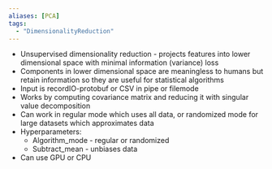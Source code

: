 ```yaml
---
aliases: [PCA]
tags:
  - "DimensionalityReduction"
---
```

- Unsupervised dimensionality reduction - projects features into lower dimensional space with minimal information (variance) loss
- Components in lower dimensional space are meaningless to humans but retain information so they are useful for statistical algorithms
- Input is recordIO-protobuf or CSV in pipe or filemode
- Works by computing covariance matrix and reducing it with singular value decomposition
- Can work in regular mode which uses all data, or randomized mode for large datasets which approximates data
- Hyperparameters:
	- Algorithm_mode - regular or randomized
	- Subtract_mean - unbiases data
- Can use GPU or CPU